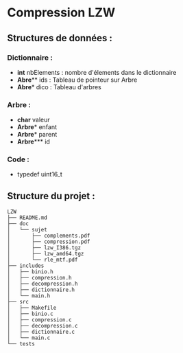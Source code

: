 Compression LZW
===============

Structures de données :
------------------------

### Dictionnaire :
- **int** nbElements : nombre d'élements dans le dictionnaire
- **Abre**** ids : Tableau de pointeur sur Arbre
- **Abre*** dico : Tableau d'arbres

### Arbre :
- **char** valeur
- **Arbre*** enfant
- **Arbre*** parent
- **Arbre**\*\*\* id

### Code :
- typedef uint16_t


Structure du projet :
---------------------
```
LZW
├── README.md
├── doc
│   └── sujet
│       ├── complements.pdf
│       ├── compression.pdf
│       ├── lzw_I386.tgz
│       ├── lzw_amd64.tgz
│       └── rle_mtf.pdf
├── includes
│   ├── binio.h
│   ├── compression.h
│   ├── decompression.h
│   ├── dictionnaire.h
│   └── main.h
├── src
│   ├── Makefile
│   ├── binio.c
│   ├── compression.c
│   ├── decompression.c
│   ├── dictionnaire.c
│   └── main.c
└── tests
```
